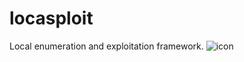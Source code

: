 # locasploit
Local enumeration and exploitation framework.
![icon](https://raw.githubusercontent.com/lightfaith/locasploit/master/icon.png)
